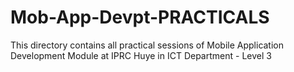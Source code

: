 # Mob-App-Devpt-PRACTICALS
This directory contains all practical sessions of Mobile Application Development Module at IPRC Huye in ICT Department - Level 3
